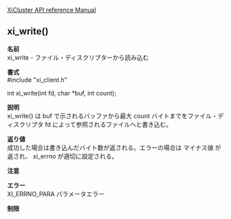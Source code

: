 [XiCluster API reference Manual](API.md)  

## xi_write()
  
**名前**  
  xi_write - ファイル・ディスクリプターから読み込む  
  
**書式**  
  #include "xi_client.h"  
  
  int xi_write(int fd, char *buf, int count);  
   
**説明**  
  xi_write() は buf で示されるバッファから最大 count バイトまでをファイル・ディスクリプタ fd によって参照されるファイルへと書き込む。   
  
**返り値**  
  成功した場合は書き込んだバイト数が返される。エラーの場合は マイナス値 が返され、 xi_errno が適切に設定される。  
  
**注意**  
  
**エラー**  
  XI_ERRNO_PARA   パラメータエラー  
  
**制限**  
  

